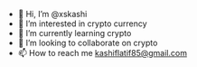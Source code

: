 - 👋 Hi, I’m @xskashi
- 👀 I’m interested in crypto currency
- 🌱 I’m currently learning crypto
- 💞️ I’m looking to collaborate on crypto
- 📫 How to reach me kashiflatif85@gmail.com

<!---
xskashi/xskashi is a ✨ special ✨ repository because its `README.md` (this file) appears on your GitHub profile.
You can click the Preview link to take a look at your changes.
--->
